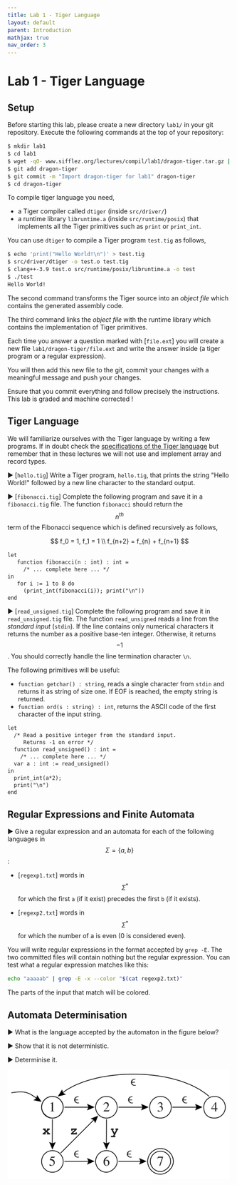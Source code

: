 ```yaml
---
title: Lab 1 - Tiger Language
layout: default
parent: Introduction
mathjax: true
nav_order: 3
---
```


# Lab 1 - Tiger Language

## Setup

Before starting this lab, please create a new directory `lab1/` in your git repository. 
Execute the following commands at the top of your repository:

```bash
$ mkdir lab1
$ cd lab1
$ wget -qO- www.sifflez.org/lectures/compil/lab1/dragon-tiger.tar.gz | tar zxv
$ git add dragon-tiger
$ git commit -m "Import dragon-tiger for lab1" dragon-tiger
$ cd dragon-tiger
```

To compile tiger language you need,

   * a Tiger compiler called `dtiger` (inside `src/driver/`)
   * a runtime library `libruntime.a` (inside `src/runtime/posix`) that implements all the Tiger primitives such as `print` or `print_int`.

You can use `dtiger` to compile a Tiger program `test.tig` as follows,

```bash
$ echo 'print("Hello World!\n")' > test.tig
$ src/driver/dtiger -o test.o test.tig
$ clang++-3.9 test.o src/runtime/posix/libruntime.a -o test
$ ./test
Hello World!
```

The second command transforms the Tiger source into an _object file_ which contains
the generated assembly code.

The third command links the _object file_ with the runtime library which contains
the implementation of Tiger primitives.

Each time you answer a question marked with [`file.ext`] you will create a new file
`lab1/dragon-tiger/file.ext` and write the answer inside (a tiger program or a regular expression).

You will then add this new file to the git, commit your changes with a
meaningful message and push your changes.

Ensure that you commit everything and follow precisely the instructions. This lab
is graded and machine corrected !

## Tiger Language

We will familiarize ourselves with the Tiger language by writing a few programs. If in doubt check the [specifications of the Tiger language](https://www.lrde.epita.fr/~tiger/tiger.html)
but remember that in these lectures we will not use and implement array and record types.

▶ [`hello.tig`] Write a Tiger program, `hello.tig`, that prints the string "Hello World!" followed by a new line character to the standard output.

▶ [`fibonacci.tig`] Complete the following program and save it in a `fibonacci.tig` file.  The function `fibonacci` should return the $$n^{th}$$ term of the Fibonacci sequence which is defined recursively as follows,

$$ 
f_0 = 1, f_1 = 1 \\
f_{n+2} = f_{n} + f_{n+1} 
$$

```
let
   function fibonacci(n : int) : int =
     /* ... complete here ... */
in
   for i := 1 to 8 do
     (print_int(fibonacci(i)); print("\n"))
end
```

▶ [`read_unsigned.tig`] Complete the following program and save it in `read_unsigned.tig` file. The function `read_unsigned` reads a line from the _standard input_ (`stdin`). If the line contains only numerical characters it returns the number as a positive base-ten integer. Otherwise, it returns $$-1$$. You should correctly handle the line termination character `\n`.

The following primitives will be useful:

* `function getchar() : string`, reads a single character from `stdin` and returns it as string of size one. If EOF is reached, the empty string is returned.
* `function ord(s : string) : int`, returns the ASCII code of the first character of the input string.

```
let
  /* Read a positive integer from the standard input.
     Returns -1 on error */
  function read_unsigned() : int =
    /* ... complete here ... */
  var a : int := read_unsigned()
in
  print_int(a*2);
  print("\n")
end
```

## Regular Expressions and Finite Automata

▶ Give a regular expression and an automata for each of the following languages in $$\Sigma = \{a, b\}$$:

* [`regexp1.txt`] words in $$\Sigma^{*}$$ for which the first `a` (if it exist) precedes the first `b` (if it exists).

* [`regexp2.txt`] words in $$\Sigma^{*}$$ for which the number of a is even (0 is considered even).

You will write regular expressions in the format accepted by `grep -E`.
The two committed files will contain nothing but the regular expression.
You can test what a regular expression matches like this:

```bash
echo "aaaaab" | grep -E -x --color "$(cat regexp2.txt)"
```

The parts of the input that match will be colored.

## Automata Determinisation

▶ What is the language accepted by the automaton in the figure below?

▶ Show that it is not deterministic.

▶ Determinise it.

![Automaton to determinise](determ2.png)
